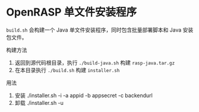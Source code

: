 # OpenRASP 单文件安装程序

`build.sh` 会构建一个 Java 单文件安装程序，同时包含批量部署脚本和 Java 安装包文件。

构建方法
1. 返回到源代码根目录，执行 `./build-java.sh` 构建 `rasp-java.tar.gz`
2. 在本目录执行 `./build.sh` 构建 `installer.sh`

用法
1. 安装 ./installer.sh -i -a appid -b appsecret -c backendurl
2. 卸载 ./installer.sh -u
